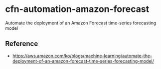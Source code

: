 # cfn-automation-amazon-forecast
Automate the deployment of an Amazon Forecast time-series forecasting model

## Reference
- https://aws.amazon.com/ko/blogs/machine-learning/automate-the-deployment-of-an-amazon-forecast-time-series-forecasting-model/
